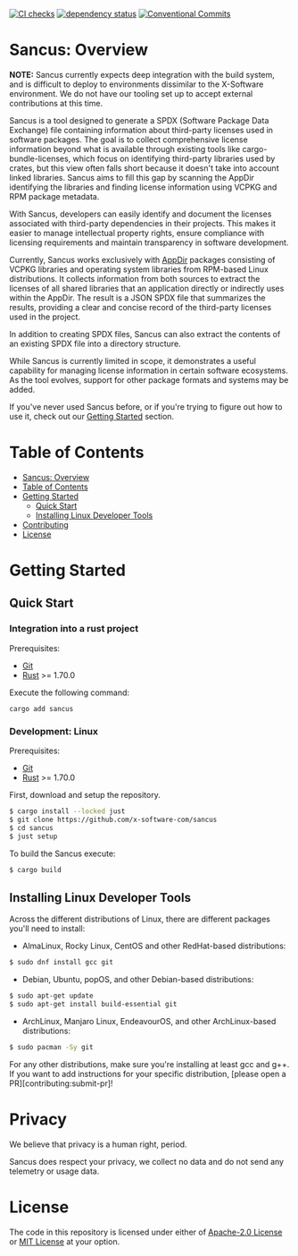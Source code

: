 [![CI checks](https://github.com/x-software-com/sancus/actions/workflows/check.yml/badge.svg)](https://github.com/x-software-com/sancus/actions/workflows/check.yml)
[![dependency status](https://deps.rs/repo/github/x-software-com/sancus/status.svg)](https://deps.rs/repo/github/x-software-com/sancus)
[![Conventional Commits](https://img.shields.io/badge/Conventional%20Commits-1.0.0-yellow.svg)](https://conventionalcommits.org)

# Sancus: Overview

**NOTE:** Sancus currently expects deep integration with the build system, and is difficult to deploy to environments dissimilar to the X-Software environment. We do not have our tooling set up to accept external contributions at this time.

Sancus is a tool designed to generate a SPDX (Software Package Data Exchange) file containing information about third-party licenses used in software packages. The goal is to collect comprehensive license information beyond what is available through existing tools like cargo-bundle-licenses, which focus on identifying third-party libraries used by crates, but this view often falls short because it doesn't take into account linked libraries. Sancus aims to fill this gap by scanning the AppDir identifying the libraries and finding license information using VCPKG and RPM package metadata.

With Sancus, developers can easily identify and document the licenses associated with third-party dependencies in their projects. This makes it easier to manage intellectual property rights, ensure compliance with licensing requirements and maintain transparency in software development.

Currently, Sancus works exclusively with [AppDir](https://github.com/TheAssassin/linuxdeploy/wiki/AppDir-specification) packages consisting of VCPKG libraries and operating system libraries from RPM-based Linux distributions. It collects information from both sources to extract the licenses of all shared libraries that an application directly or indirectly uses within the AppDir. The result is a JSON SPDX file that summarizes the results, providing a clear and concise record of the third-party licenses used in the project.

In addition to creating SPDX files, Sancus can also extract the contents of an existing SPDX file into a directory structure.

While Sancus is currently limited in scope, it demonstrates a useful capability for managing license information in certain software ecosystems. As the tool evolves, support for other package formats and systems may be added.

If you've never used Sancus before, or if you're trying to figure out how to use it, check out our [Getting Started](#getting-started) section.

# Table of Contents

- [Sancus: Overview](#sancus-overview)
- [Table of Contents](#table-of-contents)
- [Getting Started](#getting-started)
  - [Quick Start](#quick-start)
  - [Installing Linux Developer Tools](#installing-linux-developer-tools)
- [Contributing](#contributing)
- [License](#license)

# Getting Started

## Quick Start

### Integration into a rust project

Prerequisites:
- [Git][getting-started:git]
- [Rust][getting-started:rust] >= 1.70.0

Execute the following command:

```
cargo add sancus
```

### Development: Linux

Prerequisites:
- [Git][getting-started:git]
- [Rust][getting-started:rust] >= 1.70.0

First, download and setup the repository.

```sh
$ cargo install --locked just
$ git clone https://github.com/x-software-com/sancus
$ cd sancus
$ just setup
```

To build the Sancus execute:

```sh
$ cargo build
```

## Installing Linux Developer Tools

Across the different distributions of Linux, there are different packages you'll need to install:

- AlmaLinux, Rocky Linux, CentOS and other RedHat-based distributions:

```sh
$ sudo dnf install gcc git
```

- Debian, Ubuntu, popOS, and other Debian-based distributions:

```sh
$ sudo apt-get update
$ sudo apt-get install build-essential git
```

- ArchLinux, Manjaro Linux, EndeavourOS, and other ArchLinux-based distributions:

```sh
$ sudo pacman -Sy git
```

For any other distributions, make sure you're installing at least gcc and g++. If you want to add instructions for your specific distribution, [please open a PR][contributing:submit-pr]!

[getting-started:git]: https://git-scm.com/downloads
[getting-started:rust]: https://rustup.rs/

# Privacy

We believe that privacy is a human right, period.

Sancus does respect your privacy, we collect no data and do not send any telemetry or usage data.

# License

The code in this repository is licensed under either of [Apache-2.0 License](LICENSE-APACHE) or [MIT License](LICENSE-MIT) at your option.
